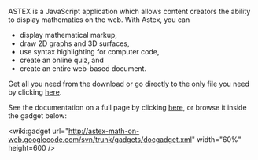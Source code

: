 ASTEX is a JavaScript application which allows content creators the ability to display mathematics on the web. With Astex, you can

  * display mathematical markup,
  * draw 2D graphs and 3D surfaces,
  * use syntax highlighting for computer code,
  * create an online quiz, and
  * create an entire web-based document.

Get all you need from the download or go directly to the only file you need by clicking  [here](http://astex-math-on-web.googlecode.com/svn/trunk/doc/astex-complete.js).

See the documentation on a full page by clicking [here](http://astex-math-on-web.googlecode.com/svn/trunk/doc/astex.html), or browse it inside the gadget below:

&lt;wiki:gadget url="http://astex-math-on-web.googlecode.com/svn/trunk/gadgets/docgadget.xml" width="60%" height=600 /&gt;